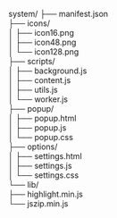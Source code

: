 




system/
├── manifest.json                
├── icons/                      
│   ├── icon16.png                
│   ├── icon48.png              
│   └── icon128.png             
├── scripts/                    
│   ├── background.js           
│   ├── content.js              
│   ├── utils.js               
│   └── worker.js               
├── popup/                     
│   ├── popup.html             
│   ├── popup.js                
│   └── popup.css               
├── options/                    
│   ├── settings.html         
│   ├── settings.js            
│   └── settings.css            
└── lib/                        
    ├── highlight.min.js       
    └── jszip.min.js           


